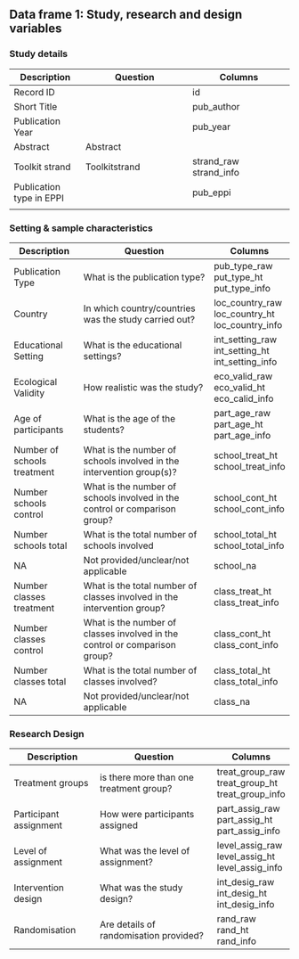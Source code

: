 ## Data frame 1: Study, research and design variables

### Study details

| Description   | Question | Columns |
| ------------- | ------------- | --- |
| Record ID  | | id |
| Short Title | | pub_author |
| Publication Year  | | pub_year |
| Abstract | Abstract | | abstract
| Toolkit strand | Toolkitstrand | strand_raw<br>strand_info
| Publication type in EPPI || pub_eppi
| |<img width=400/>|<img width=400/>|

### Setting & sample characteristics

| Description   | Question | Columns |
| ------------- | ------------- | --- |
| Publication Type  | What is the publication type? | pub_type_raw<br>put_type_ht<br>put_type_info |
| Country | In which country/countries was the study carried out? | loc_country_raw<br>loc_country_ht<br>loc_country_info |
| Educational Setting | What is the educational settings? | int_setting_raw<br>int_setting_ht<br>int_setting_info |
| Ecological Validity | How realistic was the study? | eco_valid_raw<br>eco_valid_ht<br>eco_calid_info |
| Age of participants | What is the age of the students? | part_age_raw<br>part_age_ht<br>part_age_info |
| Number of schools treatment | What is the number of schools involved in the intervention group(s)? | school_treat_ht<br>school_treat_info |
| Number schools control | What is the number of schools involved in the control or comparison group? | school_cont_ht<br>school_cont_info |
| Number schools total | What is the total number of schools involved | school_total_ht<br>school_total_info |
| NA | Not provided/unclear/not applicable | school_na |
| Number classes treatment | What is the total number of classes involved in the intervention group? | class_treat_ht<br>class_treat_info |
| Number classes control | What is the number of classes involved in the control or comparison group? | class_cont_ht<br>class_cont_info |
| Number classes total | What is the total number of classes involved? | class_total_ht<br>class_total_info |
| NA | Not provided/unclear/not applicable | class_na |

### Research Design
| Description   | Question | Columns |
| ------------- | ------------- | --- |
| Treatment groups | is there more than one treatment group? | treat_group_raw<br>treat_group_ht<br>treat_group_info |
| Participant assignment | How were participants assigned | part_assig_raw<br>part_assig_ht<br>part_assig_info |
| Level of assignment | What was the level of assignment? | level_assig_raw<br>level_assig_ht<br>level_assig_info |
| Intervention design | What was the study design? | int_desig_raw<br>int_desig_ht<br>int_desig_info |
| Randomisation | Are details of randomisation provided? | rand_raw<br>rand_ht<br>rand_info |
